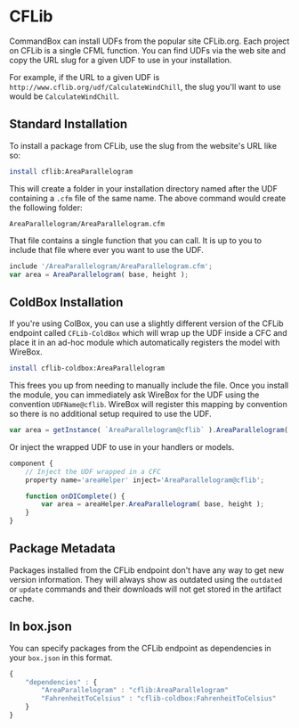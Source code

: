 # CFLib

CommandBox can install UDFs from the popular site CFLib.org. Each project on CFLib is a single CFML function. You can find UDFs via the web site and copy the URL slug for a given UDF to use in your installation.

For example, if the URL to a given UDF is `http://www.cflib.org/udf/CalculateWindChill`, the slug you'll want to use would be `CalculateWindChill`.

## Standard Installation

To install a package from CFLib, use the slug from the website's URL like so:

```bash
install cflib:AreaParallelogram
```

This will create a folder in your installation directory named after the UDF containing a `.cfm` file of the same name. The above command would create the following folder:

```text
AreaParallelogram/AreaParallelogram.cfm
```

That file contains a single function that you can call. It is up to you to include that file where ever you want to use the UDF.

```javascript
include '/AreaParallelogram/AreaParallelogram.cfm';
var area = AreaParallelogram( base, height );
```

## ColdBox Installation

If you're using ColBox, you can use a slightly different version of the CFLib endpoint called `CFLib-ColdBox` which will wrap up the UDF inside a CFC and place it in an ad-hoc module which automatically registers the model with WireBox.

```bash
install cflib-coldbox:AreaParallelogram
```

This frees you up from needing to manually include the file. Once you install the module, you can immediately ask WireBox for the UDF using the convention `UDFName@cflib`. WireBox will register this mapping by convention so there is no additional setup required to use the UDF.

```javascript
var area = getInstance( `AreaParallelogram@cflib` ).AreaParallelogram( base, height );
```

Or inject the wrapped UDF to use in your handlers or models.

```javascript
component {
    // Inject the UDF wrapped in a CFC
    property name='areaHelper' inject='AreaParallelogram@cflib';

    function onDIComplete() {
        var area = areaHelper.AreaParallelogram( base, height );
    }
}
```

## Package Metadata

Packages installed from the CFLib endpoint don't have any way to get new version information. They will always show as outdated using the `outdated` or `update` commands and their downloads will not get stored in the artifact cache.

## In box.json

You can specify packages from the CFLib endpoint as dependencies in your `box.json` in this format.

```javascript
{
    "dependencies" : {
        "AreaParallelogram" : "cflib:AreaParallelogram"
        "FahrenheitToCelsius" : "cflib-coldbox:FahrenheitToCelsius"
    }
}
```

